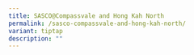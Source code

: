 ```yaml
---
title: SASCO@Compassvale and Hong Kah North
permalink: /sasco-compassvale-and-hong-kah-north/
variant: tiptap
description: ""
---
```

